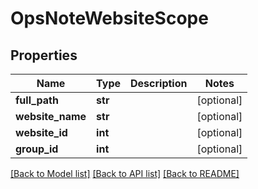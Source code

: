 # OpsNoteWebsiteScope

## Properties
Name | Type | Description | Notes
------------ | ------------- | ------------- | -------------
**full_path** | **str** |  | [optional] 
**website_name** | **str** |  | [optional] 
**website_id** | **int** |  | [optional] 
**group_id** | **int** |  | [optional] 

[[Back to Model list]](../README.md#documentation-for-models) [[Back to API list]](../README.md#documentation-for-api-endpoints) [[Back to README]](../README.md)

